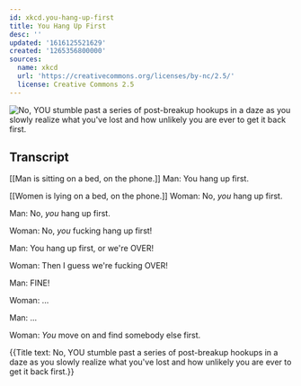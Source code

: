 ```yaml
---
id: xkcd.you-hang-up-first
title: You Hang Up First
desc: ''
updated: '1616125521629'
created: '1265356800000'
sources:
  name: xkcd
  url: 'https://creativecommons.org/licenses/by-nc/2.5/'
  license: Creative Commons 2.5
---
```

![No, YOU stumble past a series of post-breakup hookups in a daze as you slowly realize what you've lost and how unlikely you are ever to get it back first.](https://imgs.xkcd.com/comics/you_hang_up_first.png)

## Transcript
[[Man is sitting on a bed, on the phone.]]
Man: You hang up first.

[[Women is lying on a bed, on the phone.]]
Woman: No, *you* hang up first.

Man: No, *you* hang up first.

Woman: No, *you* fucking hang up first!

Man: You hang up first, or we're OVER!

Woman: Then I guess we're fucking OVER!

Man: FINE!

Woman: ...

Man: ...

Woman: *You* move on and find somebody else first.

{{Title text: No, YOU stumble past a series of post-breakup hookups in a daze as you slowly realize what you've lost and how unlikely you are ever to get it back first.}}
